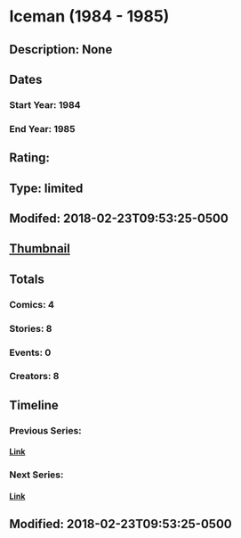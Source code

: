 # Iceman (1984 - 1985)
## Description: None
## Dates
### Start Year: 1984
### End Year: 1985
## Rating: 
## Type: limited
## Modifed: 2018-02-23T09:53:25-0500
## [Thumbnail](http://i.annihil.us/u/prod/marvel/i/mg/6/10/5a86013370fbf.jpg)
## Totals
### Comics: 4
### Stories: 8
### Events: 0
### Creators: 8
## Timeline
### Previous Series: 
#### [Link]()
### Next Series: 
#### [Link]()
## Modified: 2018-02-23T09:53:25-0500
